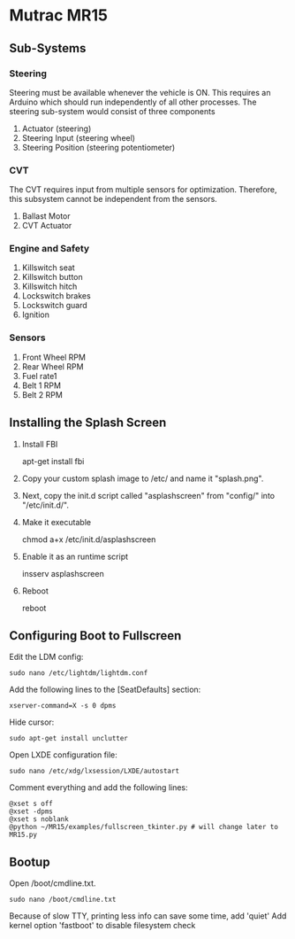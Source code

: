 # Mutrac MR15

## Sub-Systems

### Steering
Steering must be available whenever the vehicle is ON.
This requires an Arduino which should run independently of all other processes.
The steering sub-system would consist of three components
1. Actuator (steering)
2. Steering Input (steering wheel)
3. Steering Position (steering potentiometer)

### CVT
The CVT requires input from multiple sensors for optimization.
Therefore, this subsystem cannot be independent from the sensors.
1. Ballast Motor
2. CVT Actuator

### Engine and Safety
1. Killswitch seat
2. Killswitch button
3. Killswitch hitch
4. Lockswitch brakes
5. Lockswitch guard
6. Ignition

### Sensors
1. Front Wheel RPM
2. Rear Wheel RPM
3. Fuel rate1
4. Belt 1 RPM
5. Belt 2 RPM

## Installing the Splash Screen
1. Install FBI

    apt-get install fbi
    
2. Copy your custom splash image to /etc/ and name it "splash.png".
3. Next, copy the init.d script called "asplashscreen" from "config/" into "/etc/init.d/".
4. Make it executable

    chmod a+x /etc/init.d/asplashscreen
    
5. Enable it as an runtime script

    insserv asplashscreen
    
6. Reboot

    reboot
    
## Configuring Boot to Fullscreen
Edit the LDM config:

    sudo nano /etc/lightdm/lightdm.conf
    
Add the following lines to the [SeatDefaults] section:

    xserver-command=X -s 0 dpms
    
Hide cursor:

    sudo apt-get install unclutter
    
Open LXDE configuration file:

    sudo nano /etc/xdg/lxsession/LXDE/autostart 
    
Comment everything and add the following lines:

    @xset s off
    @xset -dpms
    @xset s noblank
    @python ~/MR15/examples/fullscreen_tkinter.py # will change later to MR15.py
    
## Bootup
Open /boot/cmdline.txt.
  
    sudo nano /boot/cmdline.txt
    
Because of slow TTY, printing less info can save some time, add 'quiet'
Add kernel option 'fastboot' to disable filesystem check
